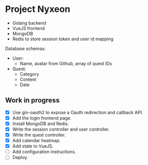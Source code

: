# Project Nyxeon

- Golang backend 
- VueJS frontend 
- MongoDB 
- Redis to store session token and user id mapping 

Database schemas:

- User:
    - Name, avatar from Github, array of quest IDs
- Quest:
    - Category
    - Content 
    - Date 

## Work in progress 

- [x] Use gin-oauth2 to expose a Oauth redirection and callback API. 
- [x] Add the login frontend page. 
- [x] Install MongoDB and Redis. 
- [x] Write the session controller and user controller. 
- [x] Write the quest controller.  
- [x] Add calendar heatmap. 
- [x] Add state to VueJS.
- [ ] Add configuration instructions.
- [ ] Deploy. 